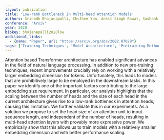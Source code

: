 ```yaml
---
layout: publication
title: 'Low-rank Bottleneck In Multi-head Attention Models'
authors: Srinadh Bhojanapalli, Chulhee Yun, Ankit Singh Rawat, Sashank J. Reddi, Sanjiv Kumar
conference: "Arxiv"
year: 2020
bibkey: bhojanapalli2020low
additional_links:
  - {name: "Paper", url: "https://arxiv.org/abs/2002.07028"}
tags: ['Training Techniques', 'Model Architecture', 'Pretraining Methods', 'Transformer', 'Pre-Training', 'Attention Mechanism']
---
```

Attention based Transformer architecture has enabled significant advances in
the field of natural language processing. In addition to new pre-training
techniques, recent improvements crucially rely on working with a relatively
larger embedding dimension for tokens. Unfortunately, this leads to models that
are prohibitively large to be employed in the downstream tasks. In this paper
we identify one of the important factors contributing to the large embedding
size requirement. In particular, our analysis highlights that the scaling
between the number of heads and the size of each head in the current
architecture gives rise to a low-rank bottleneck in attention heads, causing
this limitation. We further validate this in our experiments. As a solution we
propose to set the head size of an attention unit to input sequence length, and
independent of the number of heads, resulting in multi-head attention layers
with provably more expressive power. We empirically show that this allows us to
train models with a relatively smaller embedding dimension and with better
performance scaling.
